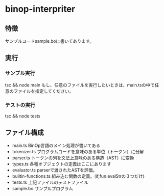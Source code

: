 # binop-interpriter
## 特徴
サンプルコードsample.boに書いてあります。

## 実行
### サンプル実行
tsc && node main
もし、任意のファイルを実行したいときは、main.tsの中で任意のファイルを指定してください。

### テストの実行
tsc && node tests

## ファイル構成
- main.ts BinOp言語のメイン処理が書いてある
- tokenizer.ts プログラムコードを意味のある単位（トークン）に分解
- parser.ts トークンの列を文法上意味のある構造（AST）に変換
- types.ts 各種オブジェクトの定義はここにあります
- evaluator.ts parserで渡されたASTを評価。
- builtin-functions.ts 組み込む関数の定義。(if,fun.evalStrの３つだけ)
- tests.ts 上記ファイルのテストファイル
- sample.bo サンプルプログラム
